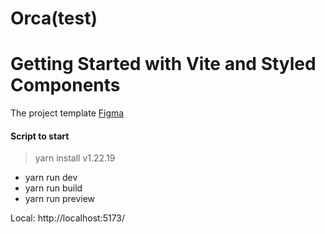 # Orca(test)

# Getting Started with Vite and Styled Components

The project template [Figma](https://www.figma.com/file/89eQlfKK61q0bz8pk94QT7/Orca-Security-test-task-(Copy)?t=vXV5ubl3Klh8iquo-0)

#### Script to start
> yarn install
> v1.22.19 

- yarn run dev
- yarn run build
- yarn run preview

Local:   http://localhost:5173/